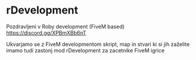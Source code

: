 # rDevelopment
Pozdravljeni v Roby development (FiveM based) https://discord.gg/XPBmXBb6nT

Ukvarjamo se z FiveM developmentom skript, map in stvari ki si jih zaželite imamo tudi zastonj mod rDevelopment za zacetnike FiveM igrice
